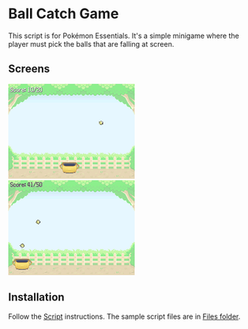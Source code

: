 # Ball Catch Game
This script is for Pokémon Essentials. It's a simple minigame where the player must pick the balls that are falling at screen.

## Screens
![](Screens/ballcatchgif.gif)
![](Screens/ballcatchscreen.png)

## Installation
Follow the [Script](/Script.rb) instructions. The sample script files are in [Files folder](/Files).